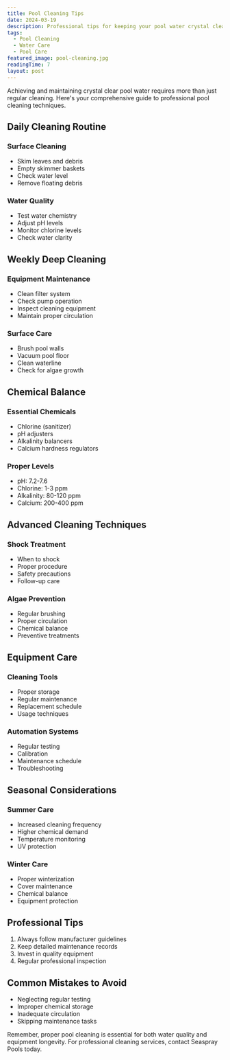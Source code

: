 ```yaml
---
title: Pool Cleaning Tips
date: 2024-03-19
description: Professional tips for keeping your pool water crystal clear and balanced year-round.
tags:
  - Pool Cleaning
  - Water Care
  - Pool Care
featured_image: pool-cleaning.jpg
readingTime: 7
layout: post
---
```


Achieving and maintaining crystal clear pool water requires more than just regular cleaning. Here's your comprehensive guide to professional pool cleaning techniques.

## Daily Cleaning Routine

### Surface Cleaning

- Skim leaves and debris
- Empty skimmer baskets
- Check water level
- Remove floating debris

### Water Quality

- Test water chemistry
- Adjust pH levels
- Monitor chlorine levels
- Check water clarity

## Weekly Deep Cleaning

### Equipment Maintenance

- Clean filter system
- Check pump operation
- Inspect cleaning equipment
- Maintain proper circulation

### Surface Care

- Brush pool walls
- Vacuum pool floor
- Clean waterline
- Check for algae growth

## Chemical Balance

### Essential Chemicals

- Chlorine (sanitizer)
- pH adjusters
- Alkalinity balancers
- Calcium hardness regulators

### Proper Levels

- pH: 7.2-7.6
- Chlorine: 1-3 ppm
- Alkalinity: 80-120 ppm
- Calcium: 200-400 ppm

## Advanced Cleaning Techniques

### Shock Treatment

- When to shock
- Proper procedure
- Safety precautions
- Follow-up care

### Algae Prevention

- Regular brushing
- Proper circulation
- Chemical balance
- Preventive treatments

## Equipment Care

### Cleaning Tools

- Proper storage
- Regular maintenance
- Replacement schedule
- Usage techniques

### Automation Systems

- Regular testing
- Calibration
- Maintenance schedule
- Troubleshooting

## Seasonal Considerations

### Summer Care

- Increased cleaning frequency
- Higher chemical demand
- Temperature monitoring
- UV protection

### Winter Care

- Proper winterization
- Cover maintenance
- Chemical balance
- Equipment protection

## Professional Tips

1. Always follow manufacturer guidelines
2. Keep detailed maintenance records
3. Invest in quality equipment
4. Regular professional inspection

## Common Mistakes to Avoid

- Neglecting regular testing
- Improper chemical storage
- Inadequate circulation
- Skipping maintenance tasks

Remember, proper pool cleaning is essential for both water quality and equipment longevity. For professional cleaning services, contact Seaspray Pools today.
